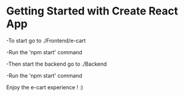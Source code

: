 # Getting Started with Create React App
-To start go to ./Frontend/e-cart 

-Run the 'npm start' command

-Then start the backend go to ./Backend 

-Run the 'npm start' command

Enjoy the e-cart experience ! :)